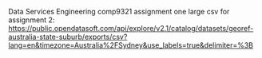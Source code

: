 Data Services Engineering
comp9321 assignment
one large csv for assignment 2: https://public.opendatasoft.com/api/explore/v2.1/catalog/datasets/georef-australia-state-suburb/exports/csv?lang=en&timezone=Australia%2FSydney&use_labels=true&delimiter=%3B
